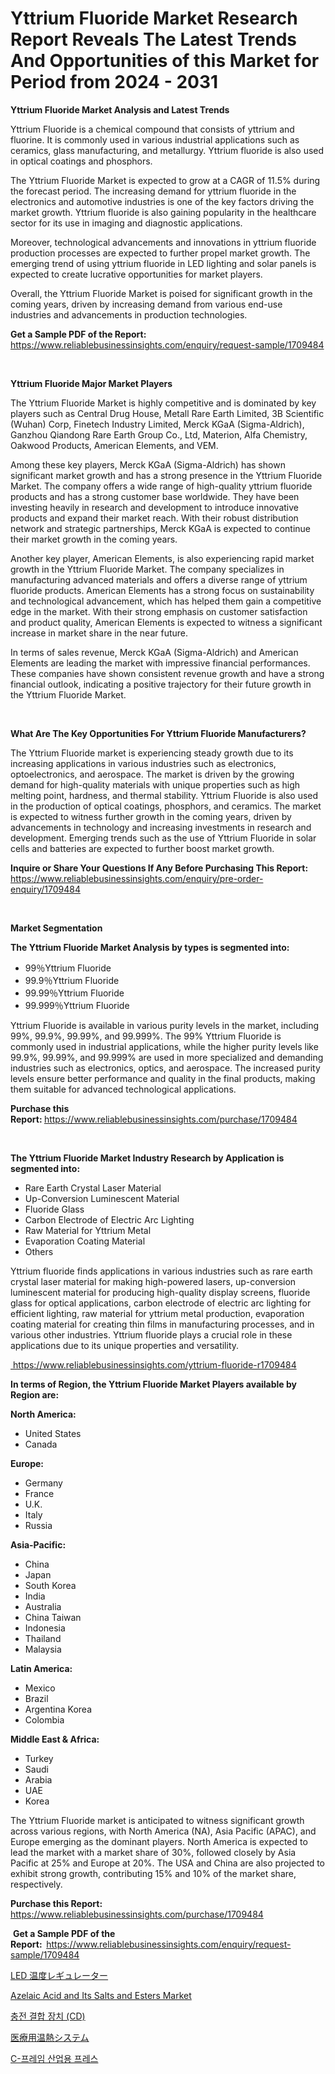 <p><h1>Yttrium Fluoride Market Research Report Reveals The Latest Trends And Opportunities of this Market for Period from 2024 - 2031</h1></p><p><strong>Yttrium Fluoride Market Analysis and Latest Trends</strong></p>
<p><p>Yttrium Fluoride is a chemical compound that consists of yttrium and fluorine. It is commonly used in various industrial applications such as ceramics, glass manufacturing, and metallurgy. Yttrium fluoride is also used in optical coatings and phosphors.</p><p>The Yttrium Fluoride Market is expected to grow at a CAGR of 11.5% during the forecast period. The increasing demand for yttrium fluoride in the electronics and automotive industries is one of the key factors driving the market growth. Yttrium fluoride is also gaining popularity in the healthcare sector for its use in imaging and diagnostic applications.</p><p>Moreover, technological advancements and innovations in yttrium fluoride production processes are expected to further propel market growth. The emerging trend of using yttrium fluoride in LED lighting and solar panels is expected to create lucrative opportunities for market players.</p><p>Overall, the Yttrium Fluoride Market is poised for significant growth in the coming years, driven by increasing demand from various end-use industries and advancements in production technologies.</p></p>
<p><strong>Get a Sample PDF of the Report:&nbsp;</strong> <a href="https://www.reliablebusinessinsights.com/enquiry/request-sample/1709484">https://www.reliablebusinessinsights.com/enquiry/request-sample/1709484</a></p>
<p>&nbsp;</p>
<p><strong>Yttrium Fluoride Major Market Players</strong></p>
<p><p>The Yttrium Fluoride Market is highly competitive and is dominated by key players such as Central Drug House, Metall Rare Earth Limited, 3B Scientific (Wuhan) Corp, Finetech Industry Limited, Merck KGaA (Sigma-Aldrich), Ganzhou Qiandong Rare Earth Group Co., Ltd, Materion, Alfa Chemistry, Oakwood Products, American Elements, and VEM.</p><p>Among these key players, Merck KGaA (Sigma-Aldrich) has shown significant market growth and has a strong presence in the Yttrium Fluoride Market. The company offers a wide range of high-quality yttrium fluoride products and has a strong customer base worldwide. They have been investing heavily in research and development to introduce innovative products and expand their market reach. With their robust distribution network and strategic partnerships, Merck KGaA is expected to continue their market growth in the coming years.</p><p>Another key player, American Elements, is also experiencing rapid market growth in the Yttrium Fluoride Market. The company specializes in manufacturing advanced materials and offers a diverse range of yttrium fluoride products. American Elements has a strong focus on sustainability and technological advancement, which has helped them gain a competitive edge in the market. With their strong emphasis on customer satisfaction and product quality, American Elements is expected to witness a significant increase in market share in the near future.</p><p>In terms of sales revenue, Merck KGaA (Sigma-Aldrich) and American Elements are leading the market with impressive financial performances. These companies have shown consistent revenue growth and have a strong financial outlook, indicating a positive trajectory for their future growth in the Yttrium Fluoride Market.</p></p>
<p>&nbsp;</p>
<p><strong>What Are The Key Opportunities For Yttrium Fluoride Manufacturers?</strong></p>
<p><p>The Yttrium Fluoride market is experiencing steady growth due to its increasing applications in various industries such as electronics, optoelectronics, and aerospace. The market is driven by the growing demand for high-quality materials with unique properties such as high melting point, hardness, and thermal stability. Yttrium Fluoride is also used in the production of optical coatings, phosphors, and ceramics. The market is expected to witness further growth in the coming years, driven by advancements in technology and increasing investments in research and development. Emerging trends such as the use of Yttrium Fluoride in solar cells and batteries are expected to further boost market growth.</p></p>
<p><strong>Inquire or Share Your Questions If Any Before Purchasing This Report:</strong> <a href="https://www.reliablebusinessinsights.com/enquiry/pre-order-enquiry/1709484">https://www.reliablebusinessinsights.com/enquiry/pre-order-enquiry/1709484</a></p>
<p>&nbsp;</p>
<p><strong>Market Segmentation</strong></p>
<p><strong>The Yttrium Fluoride Market Analysis by types is segmented into:</strong></p>
<p><ul><li>99％Yttrium Fluoride</li><li>99.9％Yttrium Fluoride</li><li>99.99％Yttrium Fluoride</li><li>99.999％Yttrium Fluoride</li></ul></p>
<p><p>Yttrium Fluoride is available in various purity levels in the market, including 99%, 99.9%, 99.99%, and 99.999%. The 99% Yttrium Fluoride is commonly used in industrial applications, while the higher purity levels like 99.9%, 99.99%, and 99.999% are used in more specialized and demanding industries such as electronics, optics, and aerospace. The increased purity levels ensure better performance and quality in the final products, making them suitable for advanced technological applications.</p></p>
<p><strong>Purchase this Report:&nbsp;</strong><a href="https://www.reliablebusinessinsights.com/purchase/1709484">https://www.reliablebusinessinsights.com/purchase/1709484</a></p>
<p>&nbsp;</p>
<p><strong>The Yttrium Fluoride Market Industry Research by Application is segmented into:</strong></p>
<p><ul><li>Rare Earth Crystal Laser Material</li><li>Up-Conversion Luminescent Material</li><li>Fluoride Glass</li><li>Carbon Electrode of Electric Arc Lighting</li><li>Raw Material for Yttrium Metal</li><li>Evaporation Coating Material</li><li>Others</li></ul></p>
<p><p>Yttrium fluoride finds applications in various industries such as rare earth crystal laser material for making high-powered lasers, up-conversion luminescent material for producing high-quality display screens, fluoride glass for optical applications, carbon electrode of electric arc lighting for efficient lighting, raw material for yttrium metal production, evaporation coating material for creating thin films in manufacturing processes, and in various other industries. Yttrium fluoride plays a crucial role in these applications due to its unique properties and versatility.</p></p>
<p><a href="https://www.reliablebusinessinsights.com/yttrium-fluoride-r1709484">&nbsp;https://www.reliablebusinessinsights.com/yttrium-fluoride-r1709484</a></p>
<p><strong>In terms of Region, the Yttrium Fluoride Market Players available by Region are:</strong></p>
<p>
    <p> <strong> North America: </strong>
        <ul>
            <li>United States</li>
            <li>Canada</li>
        </ul>
        </p> 
    <p> <strong> Europe: </strong>
        <ul>
            <li>Germany</li>
            <li>France</li>
            <li>U.K.</li>
            <li>Italy</li>
            <li>Russia</li>
        </ul>
        </p> 
    <p> <strong> Asia-Pacific: </strong>
        <ul>
            <li>China</li>
            <li>Japan</li>
            <li>South Korea</li>
            <li>India</li>
            <li>Australia</li>
            <li>China Taiwan</li>
            <li>Indonesia</li>
            <li>Thailand</li>
            <li>Malaysia</li>
        </ul>
        </p> 
    <p> <strong> Latin America: </strong>
        <ul>
            <li>Mexico</li>
            <li>Brazil</li>
            <li>Argentina Korea</li>
            <li>Colombia</li>
        </ul>
        </p> 
    <p> <strong> Middle East & Africa: </strong>
        <ul>
            <li>Turkey</li>
            <li>Saudi</li>
            <li>Arabia</li>
            <li>UAE</li>
            <li>Korea</li>
        </ul>
    </p>
    </p>
<p><p>The Yttrium Fluoride market is anticipated to witness significant growth across various regions, with North America (NA), Asia Pacific (APAC), and Europe emerging as the dominant players. North America is expected to lead the market with a market share of 30%, followed closely by Asia Pacific at 25% and Europe at 20%. The USA and China are also projected to exhibit strong growth, contributing 15% and 10% of the market share, respectively.</p></p>
<p><strong>Purchase this Report: </strong><a href="https://www.reliablebusinessinsights.com/purchase/1709484">https://www.reliablebusinessinsights.com/purchase/1709484</a></p>
<p>&nbsp;<strong>Get a Sample PDF of the Report:&nbsp;&nbsp;</strong><a href="https://www.reliablebusinessinsights.com/enquiry/request-sample/1709484">https://www.reliablebusinessinsights.com/enquiry/request-sample/1709484</a></p>
<p><strong></strong></p>
<p><p><a href="https://medium.com/@munroco657/led%E6%B8%A9%E5%BA%A6%E8%AA%BF%E6%95%B4%E5%99%A8%E5%B8%82%E5%A0%B4%E3%81%AE%E8%A6%8F%E6%A8%A1%E3%81%AF-%E4%B8%96%E7%95%8C%E3%81%AE%E6%A5%AD%E7%95%8C%E3%81%AB%E3%81%8A%E3%81%91%E3%82%8B%E6%9C%80%E9%81%A9%E3%81%AA%E3%83%9E%E3%83%BC%E3%82%B1%E3%83%86%E3%82%A3%E3%83%B3%E3%82%B0%E3%83%81%E3%83%A3%E3%83%8D%E3%83%AB%E3%82%92%E7%A4%BA%E3%81%97%E3%81%A6%E3%81%84%E3%81%BE%E3%81%99-49e29effcf9f">LED 温度レギュレーター</a></p><p><a href="https://github.com/angelajermaine/Market-Research-Report-List-3/blob/main/azelaic-acid-and-its-salts-and-esters-market.md">Azelaic Acid and Its Salts and Esters Market</a></p><p><a href="https://github.com/kein8762/Market-Research-Report-List-1/blob/main/4022259123295.md">충전 결합 장치 (CD)</a></p><p><a href="https://github.com/RaeJenkins1952/Market-Research-Report-List-1/blob/main/6408378125960.md">医療用温熱システム</a></p><p><a href="https://medium.com/@joananitzsche/c-%ED%94%84%EB%A0%88%EC%9E%84-%EC%82%B0%EC%97%85-%ED%94%84%EB%A0%88%EC%8A%A4-%EC%8B%9C%EC%9E%A5-2031%EB%85%84%EA%B9%8C%EC%A7%80%EC%9D%98-%ED%8A%B8%EB%A0%8C%EB%93%9C-%EC%98%88%EC%B8%A1-%EB%B0%8F-%EA%B2%BD%EC%9F%81-%EB%B6%84%EC%84%9D-3b60d5ea436e">C-프레임 산업용 프레스</a></p></p>